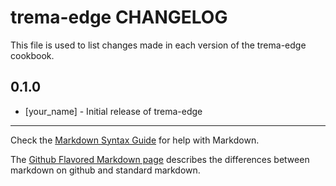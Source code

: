 trema-edge CHANGELOG
====================

This file is used to list changes made in each version of the trema-edge cookbook.

0.1.0
-----
- [your_name] - Initial release of trema-edge

- - -
Check the [Markdown Syntax Guide](http://daringfireball.net/projects/markdown/syntax) for help with Markdown.

The [Github Flavored Markdown page](http://github.github.com/github-flavored-markdown/) describes the differences between markdown on github and standard markdown.
